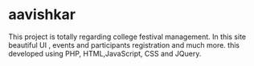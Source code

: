 # aavishkar
This project is totally regarding college festival management. In this site beautiful UI , events and participants registration and much more. this developed using PHP, HTML,JavaScript, CSS and JQuery. 

